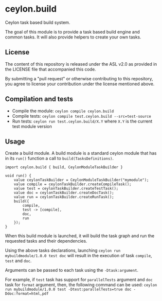 ceylon.build
============

Ceylon task based build system.

The goal of this module is to provide a task based build engine and common tasks.
It will also provide helpers to create your own tasks.

License
-------

The content of this repository is released under the ASL v2.0
as provided in the LICENSE file that accompanied this code.

By submitting a "pull request" or otherwise contributing to this repository, you
agree to license your contribution under the license mentioned above.

Compilation and tests
----------------------

* Compile the module: `ceylon compile ceylon.build`
* Compile tests: `ceylon compile test.ceylon.build --src=test-source`
* Run tests: `ceylon run test.ceylon.build/X.Y` where `X.Y` is the current test module version

Usage
-----

Create a build module.
A build module is a standard ceylon module that has in its `run()` function a call to `build(TasksDefinitions)`.

```ceylon
import ceylon.build { build, CeylonModuleTaskBuilder }

void run() {
    value ceylonTaskBuilder = CeylonModuleTaskBuilder("mymodule");
    value compile = ceylonTaskBuilder.createCompileTask();
    value test = ceylonTaskBuilder.createTestTask();
    value doc = ceylonTaskBuilder.createDocTask();
    value run = ceylonTaskBuilder.createRunTask();
    build({
        compile,
        test -> [compile],
        doc,
        run
    });
}
```

When this build module is launched, it will build the task graph and run the requested tasks and their dependencies.

Using the above tasks declarations, launching `ceylon run mybuildmodule/1.0.0 test doc` will result in the execution of task `compile`, `test` and `doc`.

Arguments can be passed to each task using the `-Dtask:argument`.

For example, if `test` task has support for `parallelTests` argument and `doc` task for `format` argument, then, the following command can be used:
`ceylon run mybuildmodule/1.0.0 test -Dtest:parallelTests=true doc -Ddoc:format=html,pdf`

